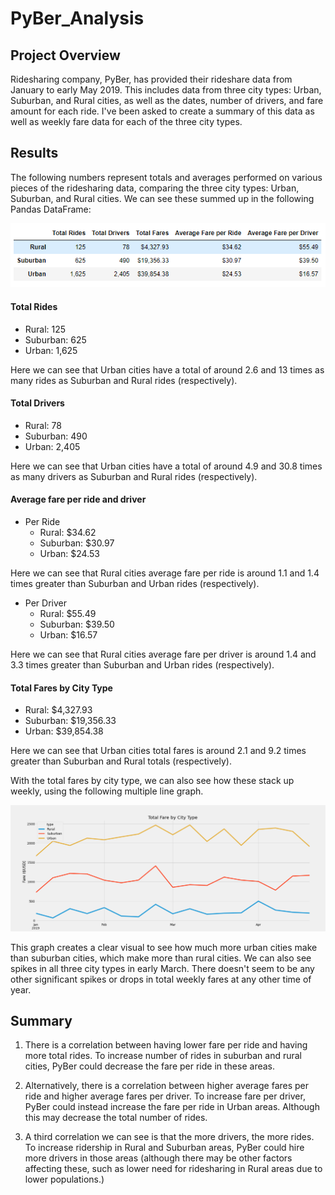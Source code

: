 # PyBer_Analysis

## Project Overview
Ridesharing company, PyBer, has provided their rideshare data from January to early May 2019. This includes data from three city types: Urban, Suburban, and Rural cities, as well as the dates, number of drivers, and fare amount for each ride. I've been asked to create a summary of this data as well as weekly fare data for each of the three city types.

## Results
The following numbers represent totals and averages performed on various pieces of the ridesharing data, comparing the three city types: Urban, Suburban, and Rural cities. We can see these summed up in the following Pandas DataFrame:

![](Resources/Pyber_Summary.png)

#### Total Rides
- Rural: 125
- Suburban: 625
- Urban: 1,625

Here we can see that Urban cities have a total of around 2.6 and 13 times as many rides as Suburban and Rural rides (respectively).

#### Total Drivers
- Rural: 78
- Suburban: 490
- Urban: 2,405

Here we can see that Urban cities have a total of around 4.9 and 30.8 times as many drivers as Suburban and Rural rides (respectively).

#### Average fare per ride and driver
- Per Ride
  - Rural: $34.62
  - Suburban: $30.97
  - Urban: $24.53

Here we can see that Rural cities average fare per ride is around 1.1 and 1.4 times greater than Suburban and Urban rides (respectively).

- Per Driver
	- Rural: $55.49
	- Suburban: $39.50
	- Urban: $16.57

Here we can see that Rural cities average fare per driver is around 1.4 and 3.3 times greater than Suburban and Urban rides (respectively).

#### Total Fares by City Type
- Rural: $4,327.93
- Suburban: $19,356.33
- Urban: $39,854.38

Here we can see that Urban cities total fares is around 2.1 and 9.2 times greater than Suburban and Rural totals (respectively).

With the total fares by city type, we can also see how these stack up weekly, using the following multiple line graph.

![](analysis/Pyber_fare_summary.png)

This graph creates a clear visual to see how much more urban cities make than suburban cities, which make more than rural cities. We can also see spikes in all three city types in early March. There doesn't seem to be any other significant spikes or drops in total weekly fares at any other time of year.

## Summary

1. There is a correlation between having lower fare per ride and having more total rides. To increase number of rides in suburban and rural cities, PyBer could decrease the fare per ride in these areas.

2. Alternatively, there is a correlation between higher average fares per ride and higher average fares per driver. To increase fare per driver, PyBer could instead increase the fare per ride in Urban areas. Although this may decrease the total number of rides.

3. A third correlation we can see is that the more drivers, the more rides. To increase ridership in Rural and Suburban areas, PyBer could hire more drivers in those areas (although there may be other factors affecting these, such as lower need for ridesharing in Rural areas due to lower populations.)

